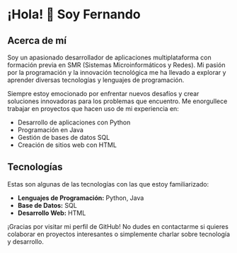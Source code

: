 # ¡Hola! 👋 Soy Fernando

## Acerca de mí
Soy un apasionado desarrollador de aplicaciones multiplataforma con formación previa en SMR (Sistemas Microinformáticos y Redes). Mi pasión por la programación y la innovación tecnológica me ha llevado a explorar y aprender diversas tecnologías y lenguajes de programación.

Siempre estoy emocionado por enfrentar nuevos desafíos y crear soluciones innovadoras para los problemas que encuentro. Me enorgullece trabajar en proyectos que hacen uso de mi experiencia en:

- Desarrollo de aplicaciones con Python
- Programación en Java
- Gestión de bases de datos SQL
- Creación de sitios web con HTML

## Tecnologías
Estas son algunas de las tecnologías con las que estoy familiarizado:

- **Lenguajes de Programación:** Python, Java
- **Base de Datos:** SQL
- **Desarrollo Web:** HTML

¡Gracias por visitar mi perfil de GitHub! No dudes en contactarme si quieres colaborar en proyectos interesantes o simplemente charlar sobre tecnología y desarrollo.

